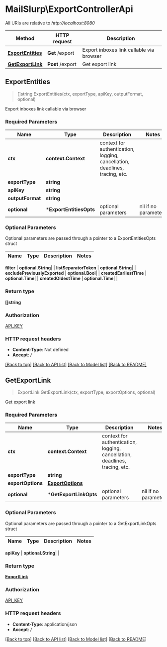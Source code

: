 # MailSlurp\ExportControllerApi

All URIs are relative to *http://localhost:8080*

Method | HTTP request | Description
------------- | ------------- | -------------
[**ExportEntities**](ExportControllerApi#ExportEntities) | **Get** /export | Export inboxes link callable via browser
[**GetExportLink**](ExportControllerApi#GetExportLink) | **Post** /export | Get export link



## ExportEntities

> []string ExportEntities(ctx, exportType, apiKey, outputFormat, optional)

Export inboxes link callable via browser

### Required Parameters


Name | Type | Description  | Notes
------------- | ------------- | ------------- | -------------
**ctx** | **context.Context** | context for authentication, logging, cancellation, deadlines, tracing, etc.
**exportType** | **string**|  | 
**apiKey** | **string**|  | 
**outputFormat** | **string**|  | 
 **optional** | ***ExportEntitiesOpts** | optional parameters | nil if no parameters

### Optional Parameters

Optional parameters are passed through a pointer to a ExportEntitiesOpts struct


Name | Type | Description  | Notes
------------- | ------------- | ------------- | -------------



 **filter** | **optional.String**|  | 
 **listSeparatorToken** | **optional.String**|  | 
 **excludePreviouslyExported** | **optional.Bool**|  | 
 **createdEarliestTime** | **optional.Time**|  | 
 **createdOldestTime** | **optional.Time**|  | 

### Return type

**[]string**

### Authorization

[API_KEY](../README#API_KEY)

### HTTP request headers

- **Content-Type**: Not defined
- **Accept**: */*

[[Back to top]](#) [[Back to API list]](../README#documentation-for-api-endpoints)
[[Back to Model list]](../README#documentation-for-models)
[[Back to README]](../README)


## GetExportLink

> ExportLink GetExportLink(ctx, exportType, exportOptions, optional)

Get export link

### Required Parameters


Name | Type | Description  | Notes
------------- | ------------- | ------------- | -------------
**ctx** | **context.Context** | context for authentication, logging, cancellation, deadlines, tracing, etc.
**exportType** | **string**|  | 
**exportOptions** | [**ExportOptions**](ExportOptions)|  | 
 **optional** | ***GetExportLinkOpts** | optional parameters | nil if no parameters

### Optional Parameters

Optional parameters are passed through a pointer to a GetExportLinkOpts struct


Name | Type | Description  | Notes
------------- | ------------- | ------------- | -------------


 **apiKey** | **optional.String**|  | 

### Return type

[**ExportLink**](ExportLink)

### Authorization

[API_KEY](../README#API_KEY)

### HTTP request headers

- **Content-Type**: application/json
- **Accept**: */*

[[Back to top]](#) [[Back to API list]](../README#documentation-for-api-endpoints)
[[Back to Model list]](../README#documentation-for-models)
[[Back to README]](../README)

